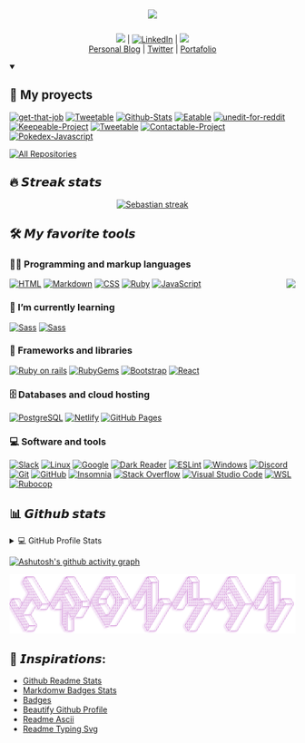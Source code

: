<h1 align="center">
  <a href="https://git.io/typing-svg">
    <img src="https://readme-typing-svg.herokuapp.com/?lines=Hello,+There!+👋;This+is+Sebastian....;Nice+to+meet+you!&center=true&size=30">
  </a>
</h1>

<p align="center">
  <a href="https://twitter.com/intent/follow?screen_name=SebastianTerlei&tw_p=followbutton"><img src="https://img.shields.io/twitter/follow/SebastianTerlei?label=%40SebastianTerlei&style=social"></a>  | 
  <a href="https://www.linkedin.com/in/sebastian-terleira-8773a4247/"><img alt="LinkedIn" src="https://img.shields.io/badge/LinkedIn-blue.svg?logo=LinkedIn&logoColor=white"></a> | 
  <a href="https://www.codewars.com/users/SebastianTerleira"><img src="https://www.codewars.com/users/SebastianTerleira/badges/micro"></br></a> 
<a href="https://sebastianterdev.netlify.app">Personal Blog</a> |
<a href="https://twitter.com/intent/follow?screen_name=SebastianTerlei&tw_p=followbutton">Twitter</a> | <a href="https://st-portafolio-dev.netlify.app/">Portafolio</a> 
</p>

<details open> 
  <summary><h2>📘 My proyects</h2></summary>

  <!-- Repo info cards - https://github.com/anuraghazra/github-readme-stats -->
  <!-- Small repo cards (fork) - https://github.com/DenverCoder1/github-readme-stats -->
  <p align="left">
    <a href="https://github.com/sebastianterleira/get-that-job"><img width="278" src="https://denvercoder1-github-readme-stats.vercel.app/api/pin/?username=sebastianterleira&repo=get-that-job&theme=react&bg_color=1F222E&title_color=61dafb&hide_border=true&icon_color=F8D866&show_icons=false" alt="get-that-job"></a>
    <a href="https://github.com/sebastianterleira/Tweetable"><img width="278" src="https://denvercoder1-github-readme-stats.vercel.app/api/pin/?username=sebastianterleira&repo=Tweetable&theme=react&bg_color=1F222E&title_color=61dafb&hide_border=true&icon_color=F8D866&show_icons=false" alt="Tweetable"></a>
    <a href="https://github.com/sebastianterleira/Github-Stats"><img width="278" src="https://denvercoder1-github-readme-stats.vercel.app/api/pin?username=sebastianterleira&repo=Github-Stats&theme=react&bg_color=1F222E&title_color=61dafb&hide_border=true&icon_color=F8D866&show_icons=false" alt="Github-Stats"></a>
    <a href="https://github.com/sebastianterleira/Eatable"><img width="278" src="https://denvercoder1-github-readme-stats.vercel.app/api/pin/?username=sebastianterleira&repo=Eatable&theme=react&bg_color=1F222E&title_color=61dafb&hide_border=true&icon_color=F8D866&show_icons=false" alt="Eatable"></a>
    <a href="https://github.com/sebastianterleira/Keepeable-Project"><img width="278" src="https://denvercoder1-github-readme-stats.vercel.app/api/pin/?username=sebastianterleira&repo=Keepeable-Project&theme=react&bg_color=1F222E&title_color=61dafb&hide_border=true&icon_color=F8D866&show_icons=false" alt="unedit-for-reddit"></a>
    <a href="https://github.com/sebastianterleira/Portafolio"><img width="278" src="https://denvercoder1-github-readme-stats.vercel.app/api/pin/?username=sebastianterleira&repo=Portafolio&theme=react&bg_color=1F222E&title_color=61dafb&hide_border=true&icon_color=F8D866&show_icons=false" alt="Keepeable-Project"></a>
    <a href="https://github.com/sebastianterleira/Tweetable"><img width="278" src="https://denvercoder1-github-readme-stats.vercel.app/api/pin/?username=sebastianterleira&repo=Tweetable&theme=react&bg_color=1F222E&title_color=61dafb&hide_border=true&icon_color=F8D866&show_icons=false&show_description=false" alt="Tweetable"></a>
    <a href="https://github.com/sebastianterleira/Contactable-Project"><img width="278" src="https://denvercoder1-github-readme-stats.vercel.app/api/pin/?username=sebastianterleira&repo=Contactable-Project&theme=react&bg_color=1F222E&title_color=61dafb&hide_border=true&icon_color=F8D866&show_icons=false&show_description=false" alt="Contactable-Project"></a>
    <a href="https://github.com/sebastianterleira/Pokedex-Javascript"><img width="278" src="https://denvercoder1-github-readme-stats.vercel.app/api/pin/?username=sebastianterleira&repo=Pokedex-Javascript&theme=react&bg_color=1F222E&title_color=61dafb&hide_border=true&icon_color=F8D866&show_icons=false&show_description=false" alt="Pokedex-Javascript"></a>
  </p>

  <a href="https://github.com/sebastianterleira?tab=repositories&sort=stargazers"><img alt="All Repositories" title="All Repositories" src="https://custom-icon-badges.demolab.com/badge/-Click%20Here%20For%20All%20My%20Repos-1F222E?style=for-the-badge&logoColor=white&logo=repo"/></a>
</details>

## 🔥 𝙎𝙩𝙧𝙚𝙖𝙠 𝙨𝙩𝙖𝙩𝙨

<!-- GitHub Readme Streak Stats - https://github.com/SebastianTerleira/github-readme-streak-stats -->
<p align="center">
  <a href="https://github.com/SebastianTerleira/github-readme-streak-stats">
    <img title="🔥 Get streak stats for your profile at git.io/streak-stats" alt="Sebastian streak" src="https://streak-stats.demolab.com/?user=SebastianTerleira&theme=react&border=61dafb&hide_border=true"/>
  </a>
</p>

<!-- Some badges are from https://github.com/Ileriayo/markdown-badges -->

## 🛠️ 𝙈𝙮 𝙛𝙖𝙫𝙤𝙧𝙞𝙩𝙚 𝙩𝙤𝙤𝙡𝙨


### 👨‍💻 Programming and markup languages
<img align="right" src="https://media1.giphy.com/media/13HgwGsXF0aiGY/giphy.gif" />
<p>
    <a href="https://github.com/search?q=user%3ASebastianTerleira+language%3Ahtml"><img alt="HTML" src="https://img.shields.io/badge/HTML-E34F26.svg?logo=html5&logoColor=white"></a>
    <a href="https://github.com/search?q=user%3ASebastianTerleira+language%3Amarkdown"><img alt="Markdown" src="https://img.shields.io/badge/Markdown-000000.svg?logo=markdown&logoColor=white"></a>
    <a href="https://github.com/search?q=user%3ASebastianTerleira+language%3Acss"><img alt="CSS" src="https://img.shields.io/badge/CSS-1572B6.svg?logo=css3&logoColor=white"></a>
    <a href="https://github.com/search?q=user%3ASebastianTerleira+language%3Asvg"><img alt="Ruby" src="https://img.shields.io/badge/-Ruby-CC0000.svg?logo=ruby&logoColor=CC342D&style=flat"></a>
   <a href="https://github.com/search?q=user%3ASebastianTerleira+language%3Ajavascript"><img alt="JavaScript" src="https://img.shields.io/badge/JavaScript-F7DF1E.svg?logo=javascript&logoColor=black"></a>
</p>

### 🌱 I’m currently learning

<p>
  <a href="https://github.com/search?q=user%3ASebastianTerleira+language%3Asvg"><img alt="Sass" src="https://img.shields.io/badge/-Sass-4A154B.svg?logo=sass&logoColor=white&style=flat%22"></a>
    <a href="https://github.com/search?q=user%3ASebastianTerleira+language%3Asvg"><img alt="Sass" src="https://img.shields.io/badge/-TailwindCSS-0078D6.svg?logo=tailwindcss&logoColor=white&style=flat%22"></a>
</p>


### 🧰 Frameworks and libraries

<p>
  <a href="https://github.com/search?q=user%3ASebastianTerleira+language%3Asvg"><img alt="Ruby on rails" src="https://img.shields.io/badge/-Ruby%20on%20Rails-191919.svg?logo=rubyonrails&logoColor=CC0000&style=flat%22"></a>
    <a href="https://github.com/search?q=user%3ASebastianTerleira+language%3Asvg"><img alt="RubyGems" src="https://img.shields.io/badge/-RubyGems-CC0000.svg?logo=rubygems&logoColor=E9573F&style=flat%22"></a>
    <a href="https://github.com/search?q=user%3ASebastianTerleira+language%3Asvg"><img alt="Bootstrap" src="https://img.shields.io/badge/-Bootstrap-7952B3.svg?logo=bootstrap&logoColor=white&style=flat%22"></a>
    <a href="https://github.com/search?q=user%3ASebastianTerleira+language%3Asvg"><img alt="React" src="https://img.shields.io/badge/-React-61DAFB.svg?logo=react&logoColor=white&style=flat%22"></a>
</p>

### 🗄️ Databases and cloud hosting

<p>
   <a href="#"><img alt="PostgreSQL" src="https://img.shields.io/badge/-PostgreSQL-4169E1.svg?logo=postgresql&logoColor=white&style=flat%22"></a>
   <a href="#"><img alt="Netlify" src="https://img.shields.io/badge/-Netlify-00C7B7.svg?logo=netlify&logoColor=white&style=flat%22"></a>
   <a href="#"><img alt="GitHub Pages" src="https://img.shields.io/badge/GitHub%20Pages-327FC7.svg?logo=github&logoColor=white"></a>
</p>

### 💻 Software and tools

<p>
   <a href="#"><img alt="Slack" src="https://img.shields.io/badge/-Slack-4A154B.svg?logo=slack&logoColor=white&style=flat%22"></a>				          <a href="#"><img alt="Linux" src="https://img.shields.io/badge/-Linux-FCC624.svg?logo=linux&logoColor=white&style=flat%22"></a>
   <a href="#"><img alt="Google" src="https://img.shields.io/badge/-Google-4285F4.svg?logo=google&logoColor=white&style=flat%22"></a>
   <a href="#"><img alt="Dark Reader" src="https://img.shields.io/badge/-Dark%20Reader-141E24?logo=dark-reader&logoColor=white"></a>
   <a href="#"><img alt="ESLint" src="https://img.shields.io/badge/-ESLint-4B32C3.svg?logo=eslint&logoColor=white&style=flat%22"></a>				          <a href="#"><img alt="Windows" src="https://img.shields.io/badge/-Windows-0078D6.svg?logo=windows&logoColor=white&style=flat%22"></a>
   <a href="#"><img alt="Discord" src="https://img.shields.io/badge/-Discord-5865F2.svg?logo=discord&logoColor=white"></a>
   <a href="#"><img alt="Git" src="https://img.shields.io/badge/Git-F05033.svg?logo=git&logoColor=white"></a>
   <a href="#"><img alt="GitHub" src="https://img.shields.io/badge/GitHub-8034A9.svg?logo=github&logoColor=white"></a>                                                    <a href="#"><img alt="Insomnia" src="https://img.shields.io/badge/-Insomnia-4000BF.svg?logo=insomnia&logoColor=white&style=flat%22"></a>
   <a href="#"><img alt="Stack Overflow" src="https://img.shields.io/badge/-Stack%20Overflow-FE7A16?logo=stack-overflow&logoColor=white"></a>
   <a href="#"><img alt="Visual Studio Code" src="https://img.shields.io/badge/Visual%20Studio%20Code-0078d7.svg?logo=visual-studio-code&logoColor=white"></a>
   <a href="#"><img alt="WSL" src="https://img.shields.io/badge/-WSL-4D4D4D.svg?logo=windowsterminal&logoColor=white&style=flat%22"></a>
   <a href="#"><img alt="Rubocop" src="https://img.shields.io/badge/-Rubocop-1c0d02.svg?logo=rubocop&logoColor=white&style=flat%22"></a>
</p>

## 📊 𝙂𝙞𝙩𝙝𝙪𝙗 𝙨𝙩𝙖𝙩𝙨

<!-- https://github.com/anuraghazra/github-readme-stats -->
<details> 
  <summary>💻 GitHub Profile Stats</summary>
  <br/>
  <div aling="center">
  <img align="left" width="400px" src="https://github-readme-stats.vercel.app/api?username=SebastianTerleira&show_icons=true&theme=react&border=61dafb&hide_border=true" alt="Sebastian Top Languages" />
  <a href="https://github.com/anuraghazra/github-readme-stats"><img align="right" width="310px" alt="Sebastian Top Languages" src="https://github-readme-stats.vercel.app/api/top-langs/?username=SebastianTerleira&langs_count=8&layout=compact&theme=react&border=61dafb&hide_border=true" /></a>
  </div>
  <br/><br/><br/><br/><br/><br/><br/><br/><br/>
  <b>Note:</b> Top languages is only a metric of the languages my public code consists of and doesn't reflect experience or skill level.
</details>
<!-- <br/> -->

<!-- https://github.com/ashutosh00710/github-readme-activity-graph -->

[![Ashutosh's github activity graph](https://github-readme-activity-graph.cyclic.app/graph?username=SebastianTerleira&bg_color=0c0e0e&color=633681&line=486065&point=4269c2&area=true&hide_border=true)](https://github.com/ashutosh00710/github-readme-activity-graph)
<br/>

<img aling="center" src="src/ironman.png">

## 🚀 𝙄𝙣𝙨𝙥𝙞𝙧𝙖𝙩𝙞𝙤𝙣𝙨: 
 * [Github Readme Stats](https://github.com/anuraghazra/github-readme-stats)
 * [Markdomw Badges Stats](https://github.com/Ileriayo/markdown-badges)
 * [Badges](https://img.shields.io/)
 * [Beautify Github Profile](https://github.com/rzashakeri/beautify-github-profile?ref=producthunt#-where-do-we-get-ideas-)
 * [Readme Ascii](https://github.com/ajmeese7/readme-ascii)
 * [Readme Typing Svg](https://github.com/DenverCoder1/readme-typing-svg)
